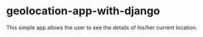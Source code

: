 # geolocation-app-with-django
This simple app allows the user to see the details of his/her current location.
